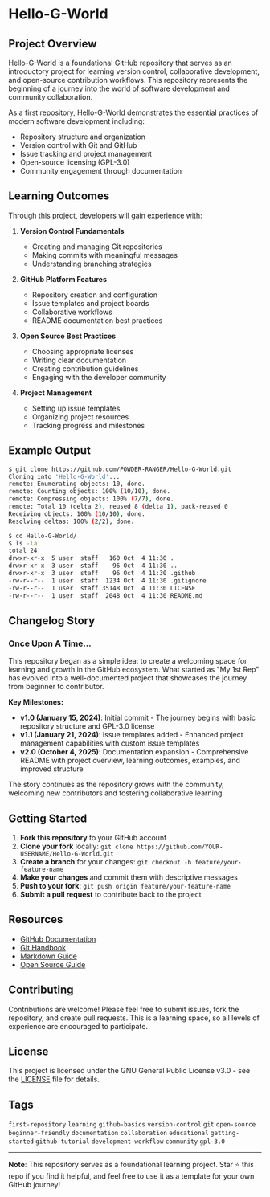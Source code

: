 # Hello-G-World

## Project Overview

Hello-G-World is a foundational GitHub repository that serves as an introductory project for learning version control, collaborative development, and open-source contribution workflows. This repository represents the beginning of a journey into the world of software development and community collaboration.

As a first repository, Hello-G-World demonstrates the essential practices of modern software development including:
- Repository structure and organization
- Version control with Git and GitHub
- Issue tracking and project management
- Open-source licensing (GPL-3.0)
- Community engagement through documentation

## Learning Outcomes

Through this project, developers will gain experience with:

1. **Version Control Fundamentals**
   - Creating and managing Git repositories
   - Making commits with meaningful messages
   - Understanding branching strategies

2. **GitHub Platform Features**
   - Repository creation and configuration
   - Issue templates and project boards
   - Collaborative workflows
   - README documentation best practices

3. **Open Source Best Practices**
   - Choosing appropriate licenses
   - Writing clear documentation
   - Creating contribution guidelines
   - Engaging with the developer community

4. **Project Management**
   - Setting up issue templates
   - Organizing project resources
   - Tracking progress and milestones

## Example Output

```bash
$ git clone https://github.com/POWDER-RANGER/Hello-G-World.git
Cloning into 'Hello-G-World'...
remote: Enumerating objects: 10, done.
remote: Counting objects: 100% (10/10), done.
remote: Compressing objects: 100% (7/7), done.
remote: Total 10 (delta 2), reused 8 (delta 1), pack-reused 0
Receiving objects: 100% (10/10), done.
Resolving deltas: 100% (2/2), done.

$ cd Hello-G-World/
$ ls -la
total 24
drwxr-xr-x  5 user  staff   160 Oct  4 11:30 .
drwxr-xr-x  3 user  staff    96 Oct  4 11:30 ..
drwxr-xr-x  3 user  staff    96 Oct  4 11:30 .github
-rw-r--r--  1 user  staff  1234 Oct  4 11:30 .gitignore
-rw-r--r--  1 user  staff 35148 Oct  4 11:30 LICENSE
-rw-r--r--  1 user  staff  2048 Oct  4 11:30 README.md
```

## Changelog Story

### Once Upon A Time...

This repository began as a simple idea: to create a welcoming space for learning and growth in the GitHub ecosystem. What started as "My 1st Rep" has evolved into a well-documented project that showcases the journey from beginner to contributor.

**Key Milestones:**

- **v1.0 (January 15, 2024)**: Initial commit - The journey begins with basic repository structure and GPL-3.0 license
- **v1.1 (January 21, 2024)**: Issue templates added - Enhanced project management capabilities with custom issue templates
- **v2.0 (October 4, 2025)**: Documentation expansion - Comprehensive README with project overview, learning outcomes, examples, and improved structure

The story continues as the repository grows with the community, welcoming new contributors and fostering collaborative learning.

## Getting Started

1. **Fork this repository** to your GitHub account
2. **Clone your fork** locally: `git clone https://github.com/YOUR-USERNAME/Hello-G-World.git`
3. **Create a branch** for your changes: `git checkout -b feature/your-feature-name`
4. **Make your changes** and commit them with descriptive messages
5. **Push to your fork**: `git push origin feature/your-feature-name`
6. **Submit a pull request** to contribute back to the project

## Resources

- [GitHub Documentation](https://docs.github.com/)
- [Git Handbook](https://guides.github.com/introduction/git-handbook/)
- [Markdown Guide](https://www.markdownguide.org/)
- [Open Source Guide](https://opensource.guide/)

## Contributing

Contributions are welcome! Please feel free to submit issues, fork the repository, and create pull requests. This is a learning space, so all levels of experience are encouraged to participate.

## License

This project is licensed under the GNU General Public License v3.0 - see the [LICENSE](LICENSE) file for details.

## Tags

`first-repository` `learning` `github-basics` `version-control` `git` `open-source` `beginner-friendly` `documentation` `collaboration` `educational` `getting-started` `github-tutorial` `development-workflow` `community` `gpl-3.0`

---

**Note**: This repository serves as a foundational learning project. Star ⭐ this repo if you find it helpful, and feel free to use it as a template for your own GitHub journey!
